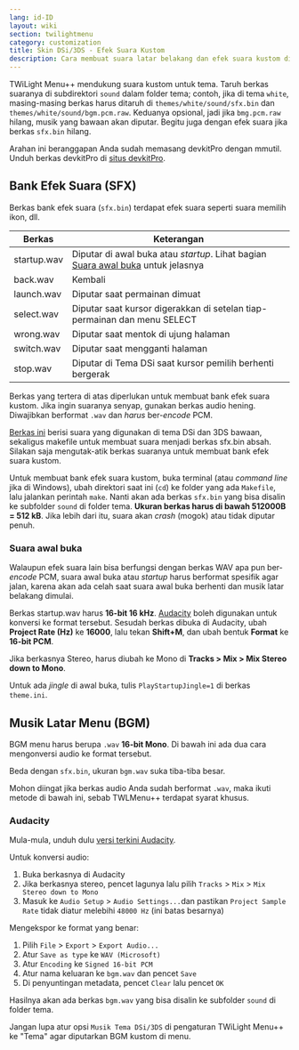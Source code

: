 ```yaml
---
lang: id-ID
layout: wiki
section: twilightmenu
category: customization
title: Skin DSi/3DS - Efek Suara Kustom
description: Cara membuat suara latar belakang dan efek suara kustom di skin DSi dan 3DS untuk TWiLight Menu++
---
```


TWiLight Menu++ mendukung suara kustom untuk tema. Taruh berkas suaranya di subdirektori `sound` dalam folder tema; contoh, jika di tema `white`, masing-masing berkas harus ditaruh di `themes/white/sound/sfx.bin` dan `themes/white/sound/bgm.pcm.raw`. Keduanya opsional, jadi jika `bmg.pcm.raw` hilang, musik yang bawaan akan diputar. Begitu juga dengan efek suara jika berkas `sfx.bin` hilang.

Arahan ini beranggapan Anda sudah memasang devkitPro dengan mmutil. Unduh berkas devkitPro di [situs devkitPro](https://devkitpro.org/wiki/Getting_Started).

## Bank Efek Suara (SFX)
Berkas bank efek suara (`sfx.bin`) terdapat efek suara seperti suara memilih ikon, dll.

| Berkas      | Keterangan                                                                                         |
| ----------- | -------------------------------------------------------------------------------------------------- |
| startup.wav | Diputar di awal buka atau *startup*. Lihat bagian [Suara awal buka](#startup-sound) untuk jelasnya |
| back.wav    | Kembali                                                                                            |
| launch.wav  | Diputar saat permainan dimuat                                                                      |
| select.wav  | Diputar saat kursor digerakkan di setelan tiap-permainan dan menu SELECT                           |
| wrong.wav   | Diputar saat mentok di ujung halaman                                                               |
| switch.wav  | Diputar saat mengganti halaman                                                                     |
| stop.wav    | Diputar di Tema DSi saat kursor pemilih berhenti bergerak                                          |

Berkas yang tertera di atas diperlukan untuk membuat bank efek suara kustom. Jika ingin suaranya senyap, gunakan berkas audio hening. Diwajibkan berformat `.wav` dan *harus* ber-*encode* PCM.

[Berkas ini](/assets/files/sfx-example.zip) berisi suara yang digunakan di tema DSi dan 3DS bawaan, sekaligus makefile untuk membuat suara menjadi berkas sfx.bin absah. Silakan saja mengutak-atik berkas suaranya untuk membuat bank efek suara kustom.

Untuk membuat bank efek suara kustom, buka terminal (atau *command line* jika di Windows), ubah direktori saat ini (`cd`) ke folder yang ada `Makefile`, lalu jalankan perintah `make`. Nanti akan ada berkas `sfx.bin` yang bisa disalin ke subfolder `sound` di folder tema. **Ukuran berkas harus di bawah 512000B = 512 kB**. Jika lebih dari itu, suara akan *crash* (mogok) atau tidak diputar penuh.

### Suara awal buka
Walaupun efek suara lain bisa berfungsi dengan berkas WAV apa pun ber-*encode* PCM, suara awal buka atau *startup* harus berformat spesifik agar jalan, karena akan ada celah saat suara awal buka berhenti dan musik latar belakang dimulai.

Berkas startup.wav harus **16-bit 16 kHz**. [Audacity](https://github.com/audacity/audacity/releases/latest) boleh digunakan untuk konversi ke format tersebut. Sesudah berkas dibuka di Audacity, ubah **Project Rate (Hz)** ke **16000**, lalu tekan **Shift+M**, dan ubah bentuk **Format** ke **16-bit PCM**.

Jika berkasnya Stereo, harus diubah ke Mono di **Tracks > Mix > Mix Stereo down to Mono**.

Untuk ada *jingle* di awal buka, tulis `PlayStartupJingle=1` di berkas `theme.ini`.


## Musik Latar Menu (BGM)
BGM menu harus berupa `.wav` **16-bit Mono**. Di bawah ini ada dua cara mengonversi audio ke format tersebut.

Beda dengan `sfx.bin`, ukuran `bgm.wav` suka tiba-tiba besar.

Mohon diingat jika berkas audio Anda sudah berformat `.wav`, maka ikuti metode di bawah ini, sebab TWLMenu++ terdapat syarat khusus.

### Audacity
Mula-mula, unduh dulu [versi terkini Audacity](https://github.com/audacity/audacity/releases/latest).

Untuk konversi audio:
1. Buka berkasnya di Audacity
1. Jika berkasnya stereo, pencet lagunya lalu pilih `Tracks` > `Mix` > `Mix Stereo down to Mono`
1. Masuk ke `Audio Setup` > `Audio Settings...`dan pastikan `Project Sample Rate` tidak diatur melebihi `48000 Hz` (ini batas besarnya)

Mengekspor ke format yang benar:
1. Pilih `File` > `Export` > `Export Audio...`
1. Atur `Save as type` ke `WAV (Microsoft)`
1. Atur `Encoding` ke `Signed 16-bit PCM`
1. Atur nama keluaran ke `bgm.wav` dan pencet `Save`
1. Di penyuntingan metadata, pencet `Clear` lalu pencet `OK`

Hasilnya akan ada berkas `bgm.wav` yang bisa disalin ke subfolder `sound` di folder tema.

 Jangan lupa atur opsi `Musik Tema DSi/3DS` di pengaturan TWiLight Menu++ ke "Tema" agar diputarkan BGM kustom di menu.

